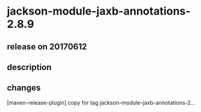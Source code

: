 # jackson-module-jaxb-annotations-2.8.9

## release on 20170612

## description

## changes

[maven-release-plugin] copy for tag jackson-module-jaxb-annotations-2…

